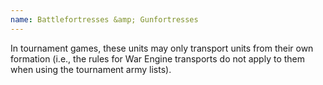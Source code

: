 ```yaml
---
name: Battlefortresses &amp; Gunfortresses
---
```

<p>In tournament games, these units may only transport units from their own formation (i.e., the rules for War Engine transports do not apply to them when using the tournament army lists).</p>